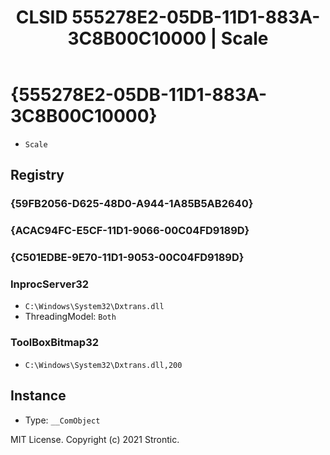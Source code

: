 ﻿---
title: "CLSID 555278E2-05DB-11D1-883A-3C8B00C10000 | Scale"
excerpt: What is COM-Object CLSID 555278E2-05DB-11D1-883A-3C8B00C10000?
---

# {555278E2-05DB-11D1-883A-3C8B00C10000}

* `Scale`

## Registry


### {59FB2056-D625-48D0-A944-1A85B5AB2640}


### {ACAC94FC-E5CF-11D1-9066-00C04FD9189D}


### {C501EDBE-9E70-11D1-9053-00C04FD9189D}


### InprocServer32

* `C:\Windows\System32\Dxtrans.dll`
* ThreadingModel: `Both`

### ToolBoxBitmap32

* `C:\Windows\System32\Dxtrans.dll,200`

## Instance

* Type: `__ComObject`

MIT License. Copyright (c) 2021 Strontic.


